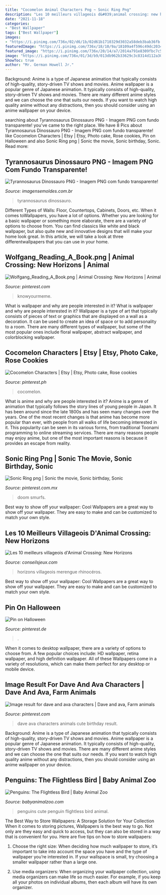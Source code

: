 ```yaml
---
title: "Cocomelon Animal Characters Png ~ Sonic Ring Png"
description: "Les 10 meilleurs villageois d&#039;animal crossing: new horizons"
date: "2021-11-18"
categories:
- "Best Wallpaper"
tags: ["Best Wallpaper"]
images:
- "https://i.pinimg.com/736x/02/d6/1b/02d61b1710329d3032a58deb3bab36fb.jpg"
featuredImage: "https://i.pinimg.com/736x/18/10/9a/18109a4f596c49dc2034f156a707059f.jpg"
featured_image: "https://i.pinimg.com/736x/20/14/a7/2014a791e8309fbc7c58b5a48bf6573a.jpg"
image: "https://i.pinimg.com/736x/01/3d/b9/013db962b33629c3c8314d112a3081e0.jpg"
ShowToc: true
author: "Mr. German Howell Jr."
---
```



Background: Anime is a type of Japanese animation that typically consists of high-quality, story-driven TV shows and movies.
Anime wallpaper is a popular genre of Japanese animation. It typically consists of high-quality, story-driven TV shows and movies. There are many different anime styles and we can choose the one that suits our needs. If you want to watch high quality anime without any distractions, then you should consider using an anime wallpaper on your device.

	

		
searching about Tyrannosaurus Dinossauro PNG - Imagem PNG com fundo transparente! you've came to the right place. We have 8 Pics about Tyrannosaurus Dinossauro PNG - Imagem PNG com fundo transparente! like Cocomelon Characters | Etsy | Etsy, Photo cake, Rose cookies, Pin on Halloween and also Sonic Ring png | Sonic the movie, Sonic birthday, Sonic. Read more:
		
    
## Tyrannosaurus Dinossauro PNG - Imagem PNG Com Fundo Transparente!

<img loading=lazy src="https://imagensemoldes.com.br/wp-content/uploads/2020/04/Tyrannosaurus-Dinossauro-PNG.png" onerror="this.onerror=null;this.src='https://tse3.mm.bing.net/th?id=OIP.-ZZgIwZMK-UJ8-kIJMpzcwHaDW&amp;pid=15.1';" alt="Tyrannosaurus Dinossauro PNG - Imagem PNG com fundo transparente!">

_Source: imagensemoldes.com.br_

>tyrannosaurus dinossauro. 

	

Different Types of Walls: Floor, Countertops, Cabinets, Doors, etc.
When it comes toWallpapers, you have a lot of options. Whether you are looking for a basic wallpaper or something more elaborate, there are a variety of options to choose from. You can find classics like white and black wallpaper, but also quite new and innovative designs that will make your home look great. In this article, we will take a look at three differentwallpapers that you can use in your home.

    
## Wolfgang_Reading_A_Book.png | Animal Crossing: New Horizons | Animal

<img loading=lazy src="https://i.pinimg.com/736x/02/d6/1b/02d61b1710329d3032a58deb3bab36fb.jpg" onerror="this.onerror=null;this.src='https://tse4.mm.bing.net/th?id=OIP.L15uPM5qj6ZWCnI_ieD-kAAAAA&amp;pid=15.1';" alt="Wolfgang_Reading_A_Book.png | Animal Crossing: New Horizons | Animal">

_Source: pinterest.com_

>knowyourmeme. 

	

What is wallpaper and why are people interested in it?
What is wallpaper and why are people interested in it?
Wallpaper is a type of art that typically consists of pieces of text or graphics that are displayed on a wall as a decoration. It can be used to create an idea of space or to add personality to a room. There are many different types of wallpaper, but some of the most popular ones include floral wallpaper, abstract wallpaper, and colorblocking wallpaper.

    
## Cocomelon Characters | Etsy | Etsy, Photo Cake, Rose Cookies

<img loading=lazy src="https://i.pinimg.com/736x/ea/a4/29/eaa429a610671267d86be6e4be049cc8.jpg" onerror="this.onerror=null;this.src='https://tse1.mm.bing.net/th?id=OIP.D4J53U8Rme6-AFm7Fhs2ogHaJ4&amp;pid=15.1';" alt="Cocomelon Characters | Etsy | Etsy, Photo cake, Rose cookies">

_Source: pinterest.ph_

>cocomelon. 

	

What is anime and why are people interested in it?
Anime is a genre of animation that typically follows the story lines of young people in Japan. It has been around since the late 1800s and has seen many changes over the years. One of the most recent changes is that anime has become more popular than ever, with people from all walks of life becoming interested in it. This popularity can be seen in its various forms, from traditional Toonami programming to online streaming services. There are many reasons people may enjoy anime, but one of the most important reasons is because it provides an escape from reality.

    
## Sonic Ring Png | Sonic The Movie, Sonic Birthday, Sonic

<img loading=lazy src="https://i.pinimg.com/736x/18/10/9a/18109a4f596c49dc2034f156a707059f.jpg" onerror="this.onerror=null;this.src='https://tse1.mm.bing.net/th?id=OIP.2u9Pr9MXezAkEas5l8VtLwHaKk&amp;pid=15.1';" alt="Sonic Ring png | Sonic the movie, Sonic birthday, Sonic">

_Source: pinterest.com.mx_

>doom smurfs. 

	

Best way to show off your wallpaper:
Cool Wallpapers are a great way to show off your wallpaper. They are easy to make and can be customized to match your own style.

    
## Les 10 Meilleurs Villageois D&#039;Animal Crossing: New Horizons

<img loading=lazy src="http://conseilsjeux.com/wp-content/uploads/2020/04/1586229133_242_Les-10-meilleurs-villageois-d39Animal-Crossing-New-Horizons.png" onerror="this.onerror=null;this.src='https://tse1.mm.bing.net/th?id=OIP.RL-7mA0KxBt7ZlJg4ceO5AAAAA&amp;pid=15.1';" alt="Les 10 meilleurs villageois d&#039;Animal Crossing: New Horizons">

_Source: conseilsjeux.com_

>horizons villageois merengue rhinocéros. 

	

Best way to show off your wallpaper:
Cool Wallpapers are a great way to show off your wallpaper. They are easy to make and can be customized to match your own style.

    
## Pin On Halloween

<img loading=lazy src="https://i.pinimg.com/736x/01/3d/b9/013db962b33629c3c8314d112a3081e0.jpg" onerror="this.onerror=null;this.src='https://tse1.mm.bing.net/th?id=OIP.1PVF8mqIvU-E7JK5V8sxAwHaMw&amp;pid=15.1';" alt="Pin on Halloween">

_Source: pinterest.de_

>. 

	

When it comes to desktop wallpaper, there are a variety of options to choose from. A few popular choices include: HD wallpaper, retina wallpaper, and high definition wallpaper. All of these Wallpapers come in a variety of resolutions, which can make them perfect for any desktop or mobile device. 

    
## Image Result For Dave And Ava Characters | Dave And Ava, Farm Animals

<img loading=lazy src="https://i.pinimg.com/736x/20/14/a7/2014a791e8309fbc7c58b5a48bf6573a.jpg" onerror="this.onerror=null;this.src='https://tse2.mm.bing.net/th?id=OIP.9LYy0-rKqxvlqH-ZIyr0twHaNL&amp;pid=15.1';" alt="Image result for dave and ava characters | Dave and ava, Farm animals">

_Source: pinterest.com_

>dave ava characters animals cute birthday result. 

	

Background: Anime is a type of Japanese animation that typically consists of high-quality, story-driven TV shows and movies.
Anime wallpaper is a popular genre of Japanese animation. It typically consists of high-quality, story-driven TV shows and movies. There are many different anime styles and we can choose the one that suits our needs. If you want to watch high quality anime without any distractions, then you should consider using an anime wallpaper on your device.

    
## Penguins: The Flightless Bird | Baby Animal Zoo

<img loading=lazy src="http://babyanimalzoo.com/wp-content/uploads/2011/10/cute-baby-penguin3.jpg" onerror="this.onerror=null;this.src='https://tse3.mm.bing.net/th?id=OIP.7A9nq-bL9dBW5VpGEZqSYQHaJ4&amp;pid=15.1';" alt="Penguins: The Flightless Bird | Baby Animal Zoo">

_Source: babyanimalzoo.com_

>penguins cute penguin flightless bird animal. 

	

The Best Way to Store Wallpapers: A Storage Solution for Your Collection
When it comes to storing pictures, Wallpapers is the best way to go. Not only are they easy and quick to access, but they can also be stored in a way that is convenient for you. Here are five tips on how to store wallpapers:
1) Choose the right size: When deciding how much wallpaper to store, it’s important to take into account the space you have and the type of wallpaper you’re interested in. If your wallspace is small, try choosing a smaller wallpaper rather than a large one.

2) Use media organizers: When organizing your wallpaper collection, using media organizers can make life so much easier. For example, if you keep all your photos on individual albums, then each album will have its own organizer.

